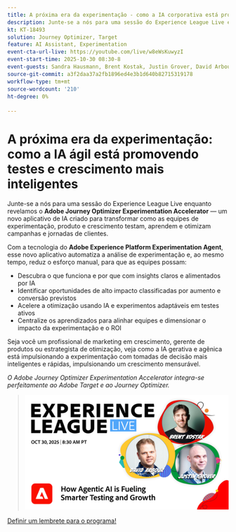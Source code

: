 ```yaml
---
title: A próxima era da experimentação - como a IA corporativa está promovendo testes e crescimento mais inteligentes
description: Junte-se a nós para uma sessão do Experience League Live enquanto revelamos o Adobe Journey Optimizer Experimentation Accelerator — um novo aplicativo de IA criado para transformar como as equipes de experimentação, produto e crescimento testam, aprendem e otimizam campanhas e jornadas de clientes.
kt: KT-18493
solution: Journey Optimizer, Target
feature: AI Assistant, Experimentation
event-cta-url-live: https://youtube.com/live/w8eWsKuwyzI
event-start-time: 2025-10-30 08:30-8
event-guests: Sandra Hausmann, Brent Kostak, Justin Grover, David Arbour
source-git-commit: a3f2daa37a2fb1896ed4e3b1d640b82715319178
workflow-type: tm+mt
source-wordcount: '210'
ht-degree: 0%

---
```



# A próxima era da experimentação: como a IA ágil está promovendo testes e crescimento mais inteligentes

Junte-se a nós para uma sessão do Experience League Live enquanto revelamos o **Adobe Journey Optimizer Experimentation Accelerator** — um novo aplicativo de IA criado para transformar como as equipes de experimentação, produto e crescimento testam, aprendem e otimizam campanhas e jornadas de clientes.

Com a tecnologia do **Adobe Experience Platform Experimentation Agent**, esse novo aplicativo automatiza a análise de experimentação e, ao mesmo tempo, reduz o esforço manual, para que as equipes possam:

* Descubra o que funciona e por que com insights claros e alimentados por IA
* Identificar oportunidades de alto impacto classificadas por aumento e conversão previstos
* Acelere a otimização usando IA e experimentos adaptáveis em testes ativos
* Centralize os aprendizados para alinhar equipes e dimensionar o impacto da experimentação e o ROI

Seja você um profissional de marketing em crescimento, gerente de produtos ou estrategista de otimização, veja como a IA gerativa e agênica está impulsionando a experimentação com tomadas de decisão mais inteligentes e rápidas, impulsionando um crescimento mensurável.

*O Adobe Journey Optimizer Experimentation Accelerator integra-se perfeitamente ao Adobe Target e ao Journey Optimizer.*

>![Mostrar banner](/help/experience-league-live/assets/exl-live-episode-10-30-25-web-banner.png)

[Definir um lembrete para o programa!](https://youtube.com/live/w8eWsKuwyzI)
